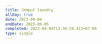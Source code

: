 ```yaml
---
title: Jemput laundry
allDay: true
date: 2023-09-04
endDate: 2023-09-05
completed: 2023-09-04T13:36:59.413+07:00
type: single
---
```

